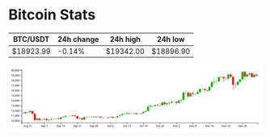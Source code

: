 # Bitcoin Stats

BTC/USDT|24h change|24h high|24h low|
|---|---|---|---|
|$18923.99|-0.14%|$19342.00|$18896.90|

<img src="./chart.svg">
